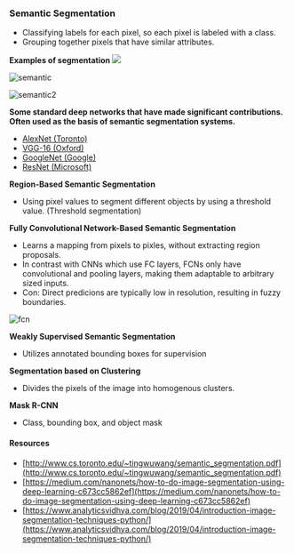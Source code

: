 ### Semantic Segmentation


- Classifying labels for each pixel, so each pixel is labeled with a class.
- Grouping together pixels that have similar attributes.
   
**Examples of segmentation**
![](https://i.imgur.com/43VZ1wr.png)

![semantic](https://miro.medium.com/max/2000/1*MQCvfEbbA44fiZk5GoDvhA.png)

![semantic2](https://i.imgur.com/B7u8Rwz.png)

**Some standard deep networks that have made significant contributions. Often used as the basis of semantic segmentation systems.**

- [AlexNet (Toronto)](https://papers.nips.cc/paper/4824-imagenet-classification-with-deep-convolutional-neural-networks.pdf)
- [VGG-16 (Oxford)](https://arxiv.org/pdf/1409.1556.pdf)
- [GoogleNet (Google)](https://www.cvfoundation.org/openaccess/content_cvpr_2015/papers/Szegedy_Going_Deeper_With_2015_CVPR_paper.pd)
- [ResNet (Microsoft)](https://www.cv-foundation.org/openaccess/content_cvpr_2016/papers/He_Deep_Residual_Learning_CVPR_2016_paper.pdf)

**Region-Based Semantic Segmentation**
 - Using pixel values to segment different objects by using a threshold value. (Threshold segmentation) 

**Fully Convolutional Network-Based Semantic Segmentation**
- Learns a mapping from pixels to pixles, without extracting region proposals.
- In contrast with CNNs which use FC layers, FCNs only have convolutional and pooling layers, making them adaptable to arbitrary sized inputs.
 - Con: Direct predicions are typically low in resolution, resulting in fuzzy boundaries.
    
![fcn](https://i.imgur.com/RtYkQft.png)

**Weakly Supervised Semantic Segmentation**
 - Utilizes annotated bounding boxes for supervision

**Segmentation based on Clustering**
- Divides the pixels of the image into homogenous clusters.

**Mask R-CNN**
- Class, bounding box, and object mask


#### Resources
- [http://www.cs.toronto.edu/~tingwuwang/semantic_segmentation.pdf](http://www.cs.toronto.edu/~tingwuwang/semantic_segmentation.pdf)
- [https://medium.com/nanonets/how-to-do-image-segmentation-using-deep-learning-c673cc5862ef](https://medium.com/nanonets/how-to-do-image-segmentation-using-deep-learning-c673cc5862ef)
- [https://www.analyticsvidhya.com/blog/2019/04/introduction-image-segmentation-techniques-python/](https://www.analyticsvidhya.com/blog/2019/04/introduction-image-segmentation-techniques-python/)
<!--stackedit_data:
eyJoaXN0b3J5IjpbMjAxMzQzMTU5MywtODY3NjgyNzUzLC0xMj
U5OTMxMjQ4XX0=
-->